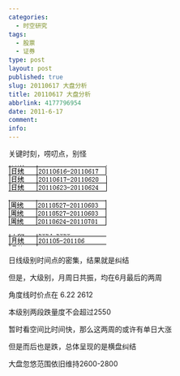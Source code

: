 ```yaml
---
categories:
  - 时空研究
tags:
  - 股票
  - 证券
type: post
layout: post
published: true
slug: 20110617 大盘分析
title: 20110617 大盘分析
abbrlink: 4177796954
date: 2011-6-17
comment:
info:
---
```

关键时刻，唠叨点，别怪

![20110617-0](/images/20110617-0.jpeg)

![20110617-1](/images/20110617-1.jpeg)

![20110617-2](/images/20110617-2.jpeg)

日线级别时间点的密集，结果就是纠结

 

但是，大级别，月周日共振，均在6月最后的两周

 

角度线时价点在 6.22  2612

 

本级别两段跌量度不会超过2550

暂时看空间比时间快，那么这两周的或许有单日大涨

 

但是而后也是跌，总体呈现的是横盘纠结

 

大盘忽悠范围依旧维持2600-2800

